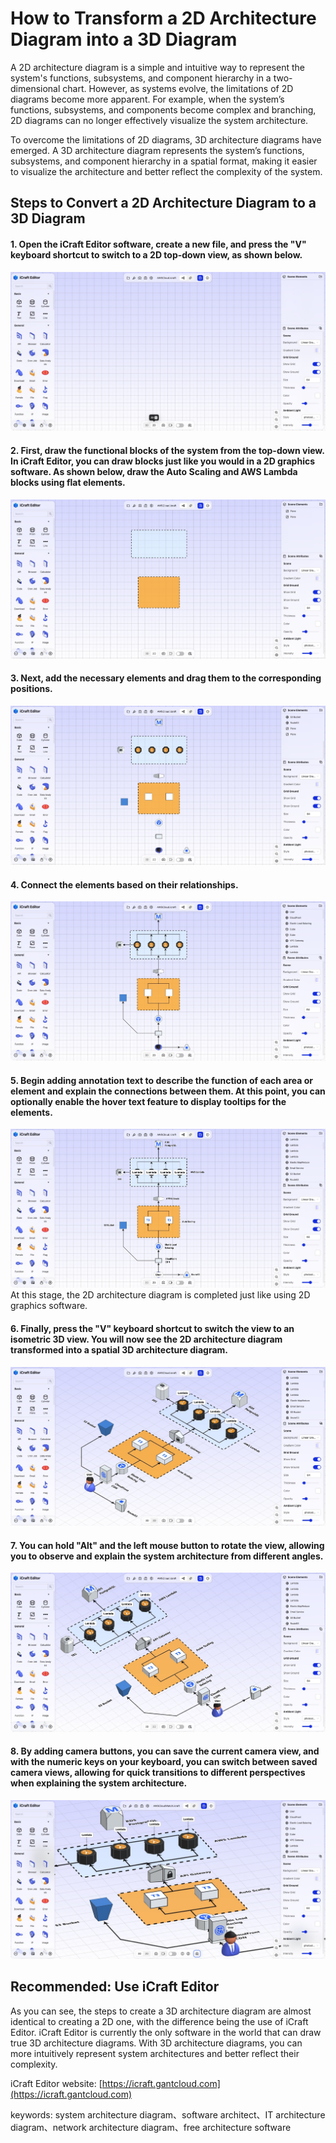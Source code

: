 <!--
 * @Descripttion: 
 * @MainAuthor: 
-->
# How to Transform a 2D Architecture Diagram into a 3D Diagram

A 2D architecture diagram is a simple and intuitive way to represent the system's functions, subsystems, and component hierarchy in a two-dimensional chart. However, as systems evolve, the limitations of 2D diagrams become more apparent. For example, when the system’s functions, subsystems, and components become complex and branching, 2D diagrams can no longer effectively visualize the system architecture.

To overcome the limitations of 2D diagrams, 3D architecture diagrams have emerged. A 3D architecture diagram represents the system’s functions, subsystems, and component hierarchy in a spatial format, making it easier to visualize the architecture and better reflect the complexity of the system.

## Steps to Convert a 2D Architecture Diagram to a 3D Diagram

#### 1. Open the iCraft Editor software, create a new file, and press the "V" keyboard shortcut to switch to a 2D top-down view, as shown below.
![system architecture diagram](../public/blog/2d-3d/1.jpg)

#### 2. First, draw the functional blocks of the system from the top-down view. In iCraft Editor, you can draw blocks just like you would in a 2D graphics software. As shown below, draw the Auto Scaling and AWS Lambda blocks using flat elements.
![system architecture diagram](../public/blog/2d-3d/2.jpg)

#### 3. Next, add the necessary elements and drag them to the corresponding positions.
![system architecture diagram](../public/blog/2d-3d/3.jpg)

#### 4. Connect the elements based on their relationships.
![system architecture diagram](../public/blog/2d-3d/4.jpg)

#### 5. Begin adding annotation text to describe the function of each area or element and explain the connections between them. At this point, you can optionally enable the hover text feature to display tooltips for the elements.
![system architecture diagram](../public/blog/2d-3d/5.jpg)
At this stage, the 2D architecture diagram is completed just like using 2D graphics software.

#### 6. Finally, press the "V" keyboard shortcut to switch the view to an isometric 3D view. You will now see the 2D architecture diagram transformed into a spatial 3D architecture diagram.
![system architecture diagram](../public/blog/2d-3d/6.jpg)

#### 7. You can hold "Alt" and the left mouse button to rotate the view, allowing you to observe and explain the system architecture from different angles.
![system architecture diagram](../public/blog/2d-3d/7.jpg)

#### 8. By adding camera buttons, you can save the current camera view, and with the numeric keys on your keyboard, you can switch between saved camera views, allowing for quick transitions to different perspectives when explaining the system architecture.
![system architecture diagram](../public/blog/2d-3d/8.jpg)

## Recommended: Use iCraft Editor
As you can see, the steps to create a 3D architecture diagram are almost identical to creating a 2D one, with the difference being the use of iCraft Editor. iCraft Editor is currently the only software in the world that can draw true 3D architecture diagrams. With 3D architecture diagrams, you can more intuitively represent system architectures and better reflect their complexity.

iCraft Editor website: [https://icraft.gantcloud.com](https://icraft.gantcloud.com)

keywords: system architecture diagram、software architect、IT architecture diagram、network architecture diagram、free architecture software